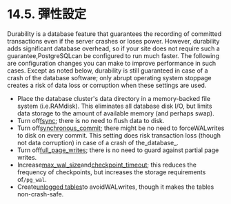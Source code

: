 # 14.5. 彈性設定

Durability is a database feature that guarantees the recording of committed transactions even if the server crashes or loses power. However, durability adds significant database overhead, so if your site does not require such a guarantee,PostgreSQLcan be configured to run much faster. The following are configuration changes you can make to improve performance in such cases. Except as noted below, durability is still guaranteed in case of a crash of the database software; only abrupt operating system stoppage creates a risk of data loss or corruption when these settings are used.

* Place the database cluster's data directory in a memory-backed file system \(i.e.RAMdisk\). This eliminates all database disk I/O, but limits data storage to the amount of available memory \(and perhaps swap\).
* Turn off[fsync](https://www.postgresql.org/docs/10/static/runtime-config-wal.html#guc-fsync); there is no need to flush data to disk.
* Turn off[synchronous\_commit](https://www.postgresql.org/docs/10/static/runtime-config-wal.html#guc-synchronous-commit); there might be no need to forceWALwrites to disk on every commit. This setting does risk transaction loss \(though not data corruption\) in case of a crash of the_database_.
* Turn off[full\_page\_writes](https://www.postgresql.org/docs/10/static/runtime-config-wal.html#guc-full-page-writes); there is no need to guard against partial page writes.
* Increase[max\_wal\_size](https://www.postgresql.org/docs/10/static/runtime-config-wal.html#guc-max-wal-size)and[checkpoint\_timeout](https://www.postgresql.org/docs/10/static/runtime-config-wal.html#guc-checkpoint-timeout); this reduces the frequency of checkpoints, but increases the storage requirements of`/pg_wal`.
* Create[unlogged tables](https://www.postgresql.org/docs/10/static/sql-createtable.html#sql-createtable-unlogged)to avoidWALwrites, though it makes the tables non-crash-safe.


